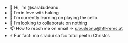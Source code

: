 - 👋 Hi, I’m @sarabudeanu.
- 👀 I’m in love with baking.
- 🌱 I’m currently learning on playing the cello.
- 💞️ I’m looking to collaborate on nothing
- 📫 How to reach me on email -> s.budeanu@htlkrems.at
- ⚡ Fun fact: ma stradui sa fac totul pentru Christos

<!---
sarabudeanu/sarabudeanu is a ✨ special ✨ repository because its `README.md` (this file) appears on your GitHub profile.
You can click the Preview link to take a look at your changes.
--->
